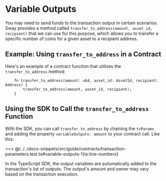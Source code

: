 <!-- NOTE: Review the relevance of this documentation page. The TypeScript SDK manages Output variables automatically, which may make the current content lack sufficient context. Consider providing a detailed explanation of how transactions work in a UTXO-based blockchain before discussing Output variables. This approach will ensure users have a better understanding of the topic and its importance. -->

# Variable Outputs

You may need to send funds to the transaction output in certain scenarios. Sway provides a method called `transfer_to_address(amount, asset_id, recipient)` that we can use for this purpose, which allows you to transfer a specific number of coins for a given asset to a recipient address.

## Example: Using `transfer_to_address` in a Contract

Here's an example of a contract function that utilizes the `transfer_to_address` method:

```rust:line-numbers
    fn transfer_to_address(amount: u64, asset_id: AssetId, recipient: Address) {
        transfer_to_address(amount, asset_id, recipient);
    }
```

## Using the SDK to Call the `transfer_to_address` Function

With the SDK, you can call `transfer_to_address` by chaining the `txParams` and adding the property `variableOutputs: amount` to your contract call. Like this:

<<< @/../../docs-snippets/src/guide/contracts/transaction-parameters.test.ts#variable-outputs-1{ts:line-numbers}

In the TypeScript SDK, the output variables are automatically added to the transaction's list of outputs. The output's amount and owner may vary based on the transaction execution.
